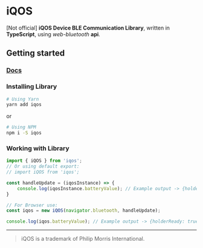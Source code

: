 # iQOS
[Not official] **iQOS Device BLE Communication Library**, written in **TypeScript**, using _web-bluetooth_ **api**.

## Getting started
### [Docs](https://0x77dev.github.io/iQOS)
### Installing Library
```bash
# Using Yarn
yarn add iqos
``` 
or 
```bash
# Using NPM
npm i -S iqos
```
### Working with Library
```typescript
import { iQOS } from 'iqos';
// Or using default export:
// import iQOS from 'iqos';

const handleUpdate = (iqosInstance) => {
    console.log(iqosInstance.batteryValue); // Example output -> {holderReady: true, case: 100}
}

// For Browser use: 
const iqos = new iQOS(navigator.bluetooth, handleUpdate);

console.log(iqos.batteryValue); // Example output -> {holderReady: true, case: 100}
```
---
> iQOS is a trademark of Philip Morris International.